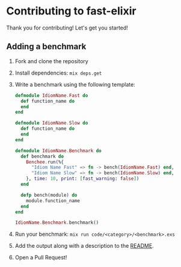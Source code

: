 # Contributing to fast-elixir

Thank you for contributing! Let's get you started!

## Adding a benchmark

1. Fork and clone the repository

2. Install dependencies: `mix deps.get`

3. Write a benchmark using the following template:

    ```elixir
    defmodule IdiomName.Fast do
      def function_name do
      end
    end

    defmodule IdiomName.Slow do
      def function_name do
      end
    end

    defmodule IdiomName.Benchmark do
      def benchmark do
        Benchee.run(%{
          "Idiom Name Fast" => fn -> bench(IdiomName.Fast) end,
          "Idiom Name Slow" => fn -> bench(IdiomName.Slow) end,
        }, time: 10, print: [fast_warning: false])
      end

      defp bench(module) do
        module.function_name
      end
    end

    IdiomName.Benchmark.benchmark()
    ```

4. Run your benchmark: `mix run code/<category>/<benchmark>.exs`

5. Add the output along with a description to the [README](README.md).

6. Open a Pull Request!
